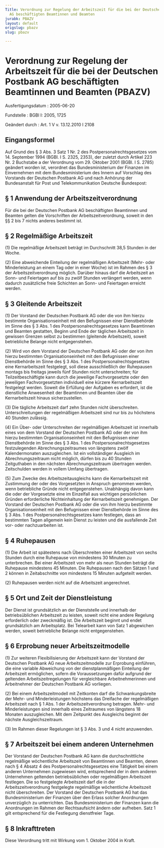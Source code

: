 ```yaml
---
Title: Verordnung zur Regelung der Arbeitszeit für die bei der Deutschen Postbank
  AG beschäftigten Beamtinnen und Beamten
jurabk: PBAZV
layout: default
origslug: pbazv
slug: pbazv

---
```


# Verordnung zur Regelung der Arbeitszeit für die bei der Deutschen Postbank AG beschäftigten Beamtinnen und Beamten (PBAZV)

Ausfertigungsdatum
:   2005-06-20

Fundstelle
:   BGBl I: 2005, 1725

Geändert durch
:   Art. 1 V v. 13.12.2010 I 2108



## Eingangsformel

Auf Grund des § 3 Abs. 3 Satz 1 Nr. 2 des Postpersonalrechtsgesetzes
vom 14. September 1994 (BGBl. I S. 2325, 2353), der zuletzt durch
Artikel 223 Nr. 2 Buchstabe a der Verordnung vom 29. Oktober 2001
(BGBl. I S. 2785) geändert worden ist, verordnet das Bundesministerium
der Finanzen im Einvernehmen mit dem Bundesministerium des Innern auf
Vorschlag des Vorstands der Deutschen Postbank AG und nach Anhörung
der Bundesanstalt für Post und Telekommunikation Deutsche Bundespost:


## § 1 Anwendung der Arbeitszeitverordnung

Für die bei der Deutschen Postbank AG beschäftigten Beamtinnen und
Beamten gelten die Vorschriften der Arbeitszeitverordnung, soweit in
den §§ 2 bis 7 nichts anderes bestimmt ist.


## § 2 Regelmäßige Arbeitszeit

(1) Die regelmäßige Arbeitszeit beträgt im Durchschnitt 38,5 Stunden
in der Woche.

(2) Eine abweichende Einteilung der regelmäßigen Arbeitszeit (Mehr-
oder Minderleistung an einem Tag oder in einer Woche) ist im Rahmen
des § 3 der Arbeitszeitverordnung möglich. Darüber hinaus darf die
Arbeitszeit an Sonn- und Feiertagen auf bis zu zwölf Stunden
verlängert werden, wenn dadurch zusätzliche freie Schichten an Sonn-
und Feiertagen erreicht werden.


## § 3 Gleitende Arbeitszeit

(1) Der Vorstand der Deutschen Postbank AG oder die von ihm hierzu
bestimmte Organisationseinheit mit den Befugnissen einer Dienstbehörde
im Sinne des § 3 Abs. 1 des Postpersonalrechtsgesetzes kann Beamtinnen
und Beamten gestatten, Beginn und Ende der täglichen Arbeitszeit in
gewissen Grenzen selbst zu bestimmen (gleitende Arbeitszeit), soweit
betriebliche Belange nicht entgegenstehen.

(2) Wird von dem Vorstand der Deutschen Postbank AG oder der von ihm
hierzu bestimmten Organisationseinheit mit den Befugnissen einer
Dienstbehörde im Sinne des § 3 Abs. 1 des Postpersonalrechtsgesetzes
eine Kernarbeitszeit festgelegt, soll diese ausschließlich der
Ruhepausen montags bis freitags jeweils fünf Stunden nicht
unterschreiten; für Teilzeitbeschäftigte kann durch die jeweilige
Fachvorgesetzte oder den jeweiligen Fachvorgesetzten individuell eine
kürzere Kernarbeitszeit festgelegt werden. Soweit die Erfüllung der
Aufgaben es erfordert, ist die dienstliche Anwesenheit der Beamtinnen
und Beamten über die Kernarbeitszeit hinaus sicherzustellen.

(3) Die tägliche Arbeitszeit darf zehn Stunden nicht überschreiten.
Unterschreitungen der regelmäßigen Arbeitszeit sind nur bis zu
höchstens 40 Stunden zulässig.

(4) Ein Über- oder Unterschreiten der regelmäßigen Arbeitszeit ist
innerhalb eines von dem Vorstand der Deutschen Postbank AG oder der
von ihm hierzu bestimmten Organisationseinheit mit den Befugnissen
einer Dienstbehörde im Sinne des § 3 Abs. 1 des
Postpersonalrechtsgesetzes festzulegenden Abrechnungszeitraumes von
längstens zwölf Kalendermonaten auszugleichen. Ist ein vollständiger
Ausgleich im Abrechnungszeitraum nicht möglich, dürfen bis zu 40
Stunden Zeitguthaben in den nächsten Abrechnungszeitraum übertragen
werden. Zeitschulden werden in vollem Umfang übertragen.

(5) Zum Zwecke des Arbeitszeitausgleichs kann die Kernarbeitszeit mit
Zustimmung der oder des Vorgesetzten in Anspruch genommen werden, wenn
betriebliche Gründe nicht entgegenstehen. Unabhängig davon kann die
oder der Vorgesetzte eine im Einzelfall aus wichtigen persönlichen
Gründen erforderliche Nichteinhaltung der Kernarbeitszeit genehmigen.
Der Vorstand der Deutschen Postbank AG oder die von ihm hierzu
bestimmte Organisationseinheit mit den Befugnissen einer Dienstbehörde
im Sinne des § 3 Abs. 1 des Postpersonalrechtsgesetzes kann festlegen,
dass an bestimmten Tagen allgemein kein Dienst zu leisten und die
ausfallende Zeit vor- oder nachzuarbeiten ist.


## § 4 Ruhepausen

(1) Die Arbeit ist spätestens nach Überschreiten einer Arbeitszeit von
sechs Stunden durch eine Ruhepause von mindestens 30 Minuten zu
unterbrechen. Bei einer Arbeitszeit von mehr als neun Stunden beträgt
die Ruhepause mindestens 45 Minuten. Die Ruhepausen nach den Sätzen 1
und 2 können in Zeitabschnitte von mindestens 15 Minuten aufgeteilt
werden.

(2) Ruhepausen werden nicht auf die Arbeitszeit angerechnet.


## § 5 Ort und Zeit der Dienstleistung

Der Dienst ist grundsätzlich an der Dienststelle und innerhalb der
betriebsüblichen Arbeitszeit zu leisten, soweit nicht eine andere
Regelung erforderlich oder zweckmäßig ist. Die Arbeitszeit beginnt und
endet grundsätzlich am Arbeitsplatz. Bei Telearbeit kann von Satz 1
abgewichen werden, soweit betriebliche Belange nicht entgegenstehen.


## § 6 Erprobung neuer Arbeitszeitmodelle

(1) Zur weiteren Flexibilisierung der Arbeitszeit kann der Vorstand
der Deutschen Postbank AG neue Arbeitszeitmodelle zur Erprobung
einführen, die eine variable Abweichung von der dienstplanmäßigen
Einteilung der Arbeitszeit ermöglichen, sofern die Voraussetzungen
dafür aufgrund der geltenden Arbeitszeitregelungen für vergleichbare
Arbeitnehmerinnen und Arbeitnehmer der Deutschen Postbank AG
vorliegen.

(2) Bei einem Arbeitszeitmodell mit Zeitkonten darf die
Schwankungsbreite der Mehr- und Minderleistungen höchstens das
Dreifache der regelmäßigen Arbeitszeit nach § 1 Abs. 1 der
Arbeitszeitverordnung betragen. Mehr- und Minderleistungen sind
innerhalb eines Zeitraumes von längstens 18 Monaten auszugleichen. Mit
dem Zeitpunkt des Ausgleichs beginnt der nächste Ausgleichszeitraum.

(3) Im Rahmen dieser Regelungen ist § 3 Abs. 3 und 4 nicht anzuwenden.


## § 7 Arbeitszeit bei einem anderen Unternehmen

Der Vorstand der Deutschen Postbank AG kann die durchschnittliche
regelmäßige wöchentliche Arbeitszeit von Beamtinnen und Beamten, denen
nach § 4 Absatz 4 des Postpersonalrechtsgesetzes eine Tätigkeit bei
einem anderen Unternehmen zugewiesen wird, entsprechend der in dem
anderen Unternehmen geltenden betriebsüblichen oder regelmäßigen
Arbeitszeit festlegen. Die so festgelegte Arbeitszeit darf die in der
Arbeitszeitverordnung festgelegte regelmäßige wöchentliche Arbeitszeit
nicht überschreiten. Der Vorstand der Deutschen Postbank AG hat das
Bundesministerium der Finanzen über den Erlass solcher Anordnungen
unverzüglich zu unterrichten. Das Bundesministerium der Finanzen kann
die Anordnungen im Rahmen der Rechtsaufsicht ändern oder aufheben.
Satz 1 gilt entsprechend für die Festlegung dienstfreier Tage.


## § 8 Inkrafttreten

Diese Verordnung tritt mit Wirkung vom 1. Oktober 2004 in Kraft.


